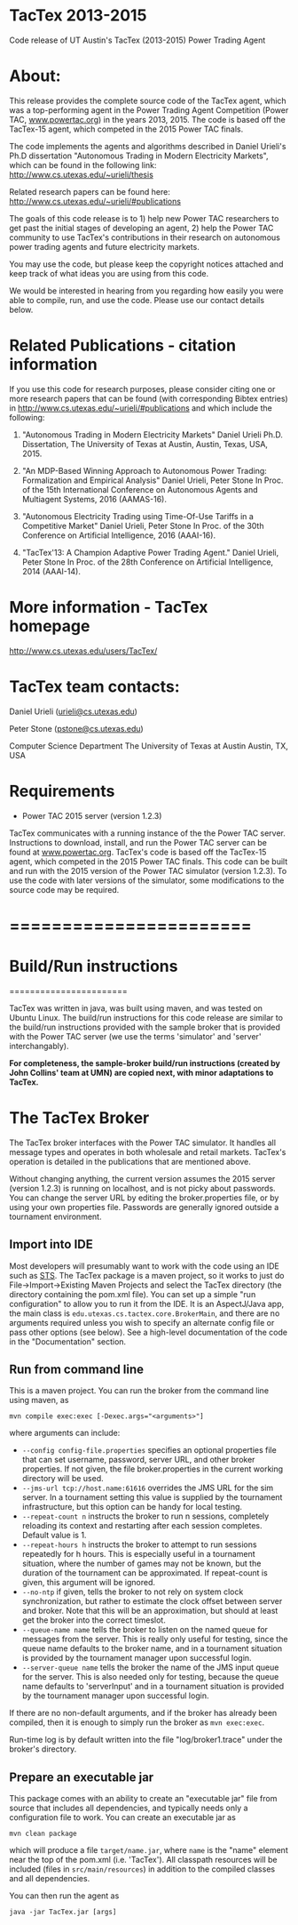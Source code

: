 TacTex 2013-2015
=================
Code release of UT Austin's TacTex (2013-2015) Power Trading Agent 


About: 
======
This release provides the complete source code of the TacTex agent, which was a
top-performing agent in the Power Trading Agent Competition (Power TAC,
www.powertac.org) in the years 2013, 2015. The code is based off the TacTex-15
agent, which competed in the 2015 Power TAC finals. 

The code implements the agents and algorithms described in Daniel Urieli's Ph.D
dissertation "Autonomous Trading in Modern Electricity Markets", which can be
found in the following link:
http://www.cs.utexas.edu/~urieli/thesis

Related research papers can be found here:
http://www.cs.utexas.edu/~urieli/#publications

The goals of this code release is to 1) help new Power TAC researchers to get
past the initial stages of developing an agent, 2) help the Power TAC community
to use TacTex's contributions in their research on autonomous power trading
agents and future electricity markets.

You may use the code, but please keep the copyright notices attached and keep
track of what ideas you are using from this code.  

We would be interested in hearing from you regarding how easily you
were able to compile, run, and use the code. Please use our contact details
below.


Related Publications - citation information
===========================================
If you use this code for research purposes, please consider citing one or more
research papers that can be found (with corresponding Bibtex entries) in 
http://www.cs.utexas.edu/~urieli/#publications and which include the following:

1) "Autonomous Trading in Modern Electricity Markets"
Daniel Urieli
Ph.D. Dissertation, The University of Texas at Austin, Austin, Texas, USA, 2015.

2) "An MDP-Based Winning Approach to Autonomous Power Trading: Formalization and Empirical Analysis"
Daniel Urieli, Peter Stone
In Proc. of the 15th International Conference on Autonomous Agents and Multiagent Systems, 2016 (AAMAS-16).

3) "Autonomous Electricity Trading using Time-Of-Use Tariffs in a Competitive Market"
Daniel Urieli, Peter Stone
In Proc. of the 30th Conference on Artificial Intelligence, 2016 (AAAI-16).

4) "TacTex'13: A Champion Adaptive Power Trading Agent."
Daniel Urieli, Peter Stone
In Proc. of the 28th Conference on Artificial Intelligence, 2014 (AAAI-14).


More information - TacTex homepage
==================================
http://www.cs.utexas.edu/users/TacTex/


TacTex team contacts:
=====================

Daniel Urieli (urieli@cs.utexas.edu)

Peter Stone (pstone@cs.utexas.edu)

Computer Science Department 
The University of Texas at Austin
Austin, TX, USA


Requirements
============
* Power TAC 2015 server (version 1.2.3)

TacTex communicates with a running instance of the the Power TAC server.
Instructions to download, install, and run the Power TAC server can 
be found at www.powertac.org. TacTex's code is based off the TacTex-15
agent, which competed in the 2015 Power TAC finals. This code can be built and
run with the 2015 version of the Power TAC simulator (version 1.2.3).  To use
the code with later versions of the simulator, some modifications to the source
code may be required.




=======================
=======================
Build/Run instructions 
=======================
=======================


TacTex was written in java, was built using maven, and was tested on Ubuntu
Linux. The build/run instructions for this code release are similar to the
build/run instructions provided with the sample broker that is provided with
the Power TAC server (we use the terms 'simulator' and 'server'
interchangably). 

**For completeness, the sample-broker build/run instructions (created by John
Collins' team at UMN) are copied next, with minor adaptations to TacTex.**


The TacTex Broker
=================

The TacTex broker interfaces with the Power TAC simulator. It handles all
message types and operates in both wholesale and retail markets. TacTex's
operation is detailed in the publications that are mentioned above.

Without changing anything, the current version assumes the 2015 server (version
1.2.3) is running on localhost, and is not picky about passwords. You can
change the server URL by editing the broker.properties file, or by using your
own properties file.  Passwords are generally ignored outside a tournament
environment.

Import into IDE
---------------

Most developers will presumably want to work with the code using an IDE such as
[STS](http://www.springsource.org/sts). The TacTex package is a maven
project, so it works to just do File->Import->Existing Maven Projects and
select the TacTex directory (the directory containing the pom.xml file).
You can set up a simple "run configuration" to allow you to run it
from the IDE. It is an AspectJ/Java app, the main class is
`edu.utexas.cs.tactex.core.BrokerMain`, and there are no arguments
required unless you wish to specify an alternate config file or pass other
options (see below). See a high-level documentation of the code in the 
"Documentation" section.

Run from command line
---------------------

This is a maven project. You can run the broker from the command line using
maven, as

`mvn compile exec:exec [-Dexec.args="<arguments>"]`

where arguments can include:

* `--config config-file.properties` specifies an optional properties file that can set username, password, server URL, and other broker properties. If not given, the file broker.properties in the current working directory will be used. 
* `--jms-url tcp://host.name:61616` overrides the JMS URL for the sim server. In a tournament setting this value is supplied by the tournament infrastructure, but this option can be handy for local testing.
* `--repeat-count n` instructs the broker to run n sessions, completely reloading its context and restarting after each session completes. Default value is 1.
* `--repeat-hours h` instructs the broker to attempt to run sessions repeatedly for h hours. This is especially useful in a tournament situation, where the number of games may not be known, but the duration of the tournament can be approximated. If repeat-count is given, this argument will be ignored.
* `--no-ntp` if given, tells the broker to not rely on system clock synchronization, but rather to estimate the clock offset between server and broker. Note that this will be an approximation, but should at least get the broker into the correct timeslot.
* `--queue-name name` tells the broker to listen on the named queue for messages from the server. This is really only useful for testing, since the queue name defaults to the broker name, and in a tournament situation is provided by the tournament manager upon successful login.
* `--server-queue name` tells the broker the name of the JMS input queue for the server. This is also needed only for testing, because the queue name defaults to 'serverInput' and in a tournament situation is provided by the tournament manager upon successful login.

If there are no non-default arguments, and if the broker has already been compiled, then it is enough to simply run the broker as `mvn exec:exec`.

Run-time log is by default written into the file "log/broker1.trace" under the broker's directory. 

Prepare an executable jar
---------------------------

This package comes with an ability to create an "executable jar" file from source that includes all dependencies, and typically needs only a configuration file to work. You can create an executable jar as

`mvn clean package`

which will produce a file `target/name.jar`, where `name` is the "name" element near the top of the pom.xml (i.e. 'TacTex'). All classpath resources will be included (files in `src/main/resources`) in addition to the compiled classes and all dependencies. 

You can then run the agent as

`java -jar TacTex.jar [args]`

